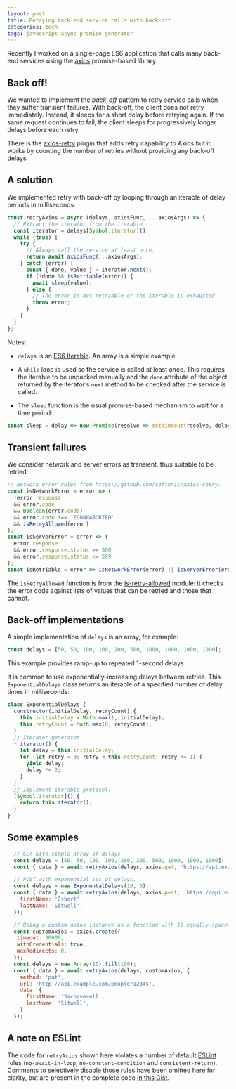 ```yaml
---
layout: post
title: Retrying back-end service calls with back-off
categories: tech
tags: javascript async promise generator
---
```


Recently I worked on a single-page ES6 application that calls many back-end
services using the [axios](https://github.com/axios/axios) promise-based
library.

## Back off!

We wanted to implement the *back-off* pattern to retry service calls when they
suffer transient failures. With back-off, the client does not retry immediately.
Instead, it sleeps for a short delay before retrying again. If the same request
continues to fail, the client sleeps for progressively longer delays before each
retry.

There is the [axios-retry](https://github.com/softonic/axios-retry) plugin that
adds retry capability to Axios but it works by counting the number of retries
without providing any back-off delays. 

## A solution

We implemented retry with back-off by looping through an iterable of delay
periods in milliseconds:

```javascript
const retryAxios = async (delays, axiosFunc, ...axiosArgs) => {
  // Extract the iterator from the iterable.
  const iterator = delays[Symbol.iterator]();
  while (true) {
    try {
      // Always call the service at least once.
      return await axiosFunc(...axiosArgs);
    } catch (error) {
      const { done, value } = iterator.next();
      if (!done && isRetriable(error)) {
        await sleep(value);
      } else {
        // The error is not retriable or the iterable is exhausted.
        throw error;
      }
    }
  }
};
```

Notes:

- `delays` is an [ES6
Iterable](https://developer.mozilla.org/en-US/docs/Web/JavaScript/Reference/Iteration_protocols).
An array is a simple example.

- A `while` loop is used so the service is called at least once. This requires
the iterable to be unpacked manually and the `done` attribute of the object
returned by the iterator’s `next` method to be checked after the service is
called.

- The `sleep` function is the usual promise-based mechanism to wait for a time
period:

```javascript
const sleep = delay => new Promise(resolve => setTimeout(resolve, delay));
```

## Transient failures

We consider network and server errors as transient, thus suitable to be retried:

```javascript
// Network error rules from https://github.com/softonic/axios-retry.
const isNetworkError = error => (
  !error.response
  && error.code
  && Boolean(error.code)
  && error.code !== 'ECONNABORTED'
  && isRetryAllowed(error)
);
const isServerError = error => (
  error.response
  && error.response.status >= 500
  && error.response.status <= 599
);
const isRetriable = error => isNetworkError(error) || isServerError(error);
```

The `isRetryAllowed` function is from the
[is-retry-allowed](https://github.com/floatdrop/is-retry-allowed) module: it
checks the error code against lists of values that can be retried and those that
cannot.

## Back-off implementations

A simple implementation of `delays` is an array, for example:
 
```javascript
const delays = [50, 50, 100, 100, 200, 500, 1000, 1000, 1000, 1000];
```

This example provides ramp-up to repeated 1-second delays.

It is common to use exponentially-increasing delays between retries. This
`ExponentialDelays` class returns an iterable of a specified number of delay
times in milliseconds:

```javascript
class ExponentialDelays {
  constructor(initialDelay, retryCount) {
    this.initialDelay = Math.max(1, initialDelay);
    this.retryCount = Math.max(0, retryCount);
  }
  // Iterator generator
  * iterator() {
    let delay = this.initialDelay;
    for (let retry = 0; retry < this.retryCount; retry += 1) {
      yield delay;
      delay *= 2;
    }
  }
  // Implement iterable protocol.
  [Symbol.iterator]() {
    return this.iterator();
  }
}
```

## Some examples

```javascript
  // GET with simple array of delays.
  const delays = [50, 50, 100, 100, 200, 200, 500, 1000, 1000, 1000];
  const { data } = await retryAxios(delays, axios.get, 'https://api.example.com/people/12345');
```

```javascript
  // POST with exponential set of delays.
  const delays = new ExponentalDelays(10, 6);
  const { data } = await retryAxios(delays, axios.post, 'https://api.example.com/people', {
    firstName: 'Osbert',
    lastName: 'Sitwell',
  });
```

```javascript
  // Using a custom axios instance as a function with 10 equally-spaced delays.
  const customAxios = axios.create({
   timeout: 30000,
   withCredentials: true,
   maxRedirects: 0,
  });
  const delays = new Array(10).fill(100);
  const { data } = await retryAxios(delays, customAxios, {
    method: 'put',
    url: 'http://api.example.com/people/12345',
    data: {
      firstName: 'Sacheverell',
      lastName: 'Sitwell',
    }
  });
```
## A note on ESLint

The code for `retryAxios` shown here violates a number of default
[ESLint](https://eslint.org/) rules (`no-await-in-loop`, `no-constant-condition`
and `consistent-return`). Comments to selectively disable those rules have been
omitted here for clarity, but are present in the complete code [in this
Gist](https://gist.github.com/mjstrasser/69d0d03f0eedb513ae529a0c137800f1).
